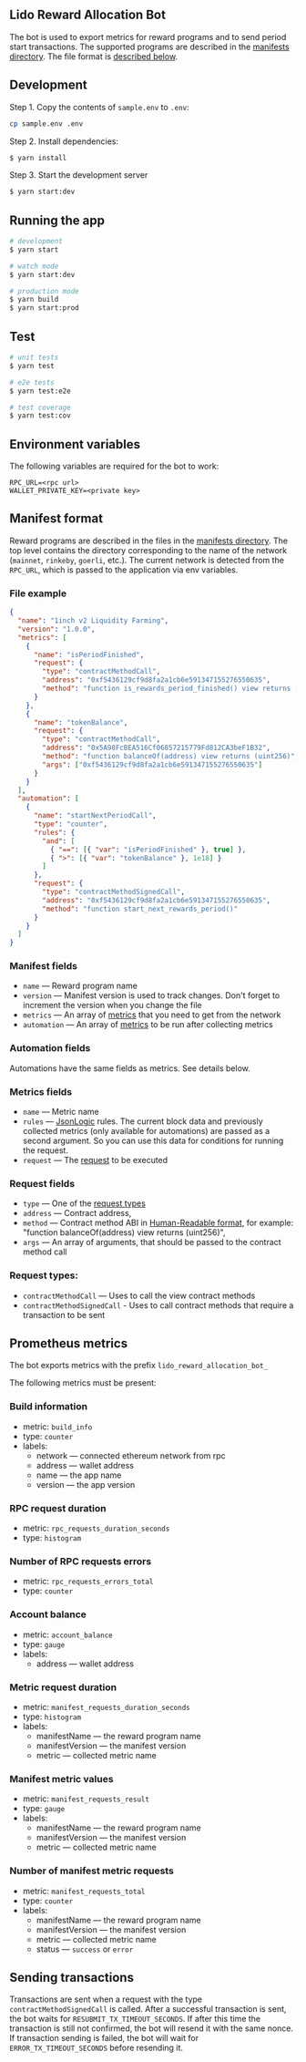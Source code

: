 ## Lido Reward Allocation Bot

The bot is used to export metrics for reward programs and to send period start transactions. The supported programs are described in the [manifests directory](/manifests/). The file format is [described below](#manifest-format).

## Development

Step 1. Copy the contents of `sample.env` to `.env`:

```bash
cp sample.env .env
```

Step 2. Install dependencies:

```bash
$ yarn install
```

Step 3. Start the development server

```bash
$ yarn start:dev
```

## Running the app

```bash
# development
$ yarn start

# watch mode
$ yarn start:dev

# production mode
$ yarn build
$ yarn start:prod
```

## Test

```bash
# unit tests
$ yarn test

# e2e tests
$ yarn test:e2e

# test coverage
$ yarn test:cov
```

## Environment variables

The following variables are required for the bot to work:

```
RPC_URL=<rpc url>
WALLET_PRIVATE_KEY=<private key>
```

## Manifest format

Reward programs are described in the files in the [manifests directory](/manifests/). The top level contains the directory corresponding to the name of the network (`mainnet`, `rinkeby`, `goerli`, etc.). The current network is detected from the `RPC_URL`, which is passed to the application via env variables.

### File example

```json
{
  "name": "1inch v2 Liquidity Farming",
  "version": "1.0.0",
  "metrics": [
    {
      "name": "isPeriodFinished",
      "request": {
        "type": "contractMethodCall",
        "address": "0xf5436129cf9d8fa2a1cb6e591347155276550635",
        "method": "function is_rewards_period_finished() view returns (bool)"
      }
    },
    {
      "name": "tokenBalance",
      "request": {
        "type": "contractMethodCall",
        "address": "0x5A98FcBEA516Cf06857215779Fd812CA3beF1B32",
        "method": "function balanceOf(address) view returns (uint256)",
        "args": ["0xf5436129cf9d8fa2a1cb6e591347155276550635"]
      }
    }
  ],
  "automation": [
    {
      "name": "startNextPeriodCall",
      "type": "counter",
      "rules": {
        "and": [
          { "==": [{ "var": "isPeriodFinished" }, true] },
          { ">": [{ "var": "tokenBalance" }, 1e18] }
        ]
      },
      "request": {
        "type": "contractMethodSignedCall",
        "address": "0xf5436129cf9d8fa2a1cb6e591347155276550635",
        "method": "function start_next_rewards_period()"
      }
    }
  ]
}
```

### Manifest fields

- `name` — Reward program name
- `version` — Manifest version is used to track changes. Don't forget to increment the version when you change the file
- `metrics` — An array of [metrics](#metrics-fields) that you need to get from the network
- `automation` — An array of [metrics](#metrics-fields) to be run after collecting metrics

### Automation fields

Automations have the same fields as metrics. See details below.

### Metrics fields

- `name` — Metric name
- `rules` — [JsonLogic](https://github.com/jwadhams/json-logic-js/) rules. The current block data and previously collected metrics (only available for automations) are passed as a second argument. So you can use this data for conditions for running the request.
- `request` — The [request](#request-fields) to be executed

### Request fields

- `type` — One of the [request types](#request-types)
- `address` — Contract address,
- `method` — Contract method ABI in [Human-Readable format](https://docs.ethers.io/v5/api/utils/abi/formats/#abi-formats--human-readable-abi), for example: "function balanceOf(address) view returns (uint256)",
- `args` — An array of arguments, that should be passed to the contract method call

### Request types:

- `contractMethodCall` — Uses to call the view contract methods
- `contractMethodSignedCall` - Uses to call contract methods that require a transaction to be sent

## Prometheus metrics

The bot exports metrics with the prefix `lido_reward_allocation_bot_`

The following metrics must be present:

### Build information

- metric: `build_info`
- type: `counter`
- labels:
  - network — connected ethereum network from rpc
  - address — wallet address
  - name — the app name
  - version — the app version

### RPC request duration

- metric: `rpc_requests_duration_seconds`
- type: `histogram`

### Number of RPC requests errors

- metric: `rpc_requests_errors_total`
- type: `counter`

### Account balance

- metric: `account_balance`
- type: `gauge`
- labels:
  - address — wallet address

### Metric request duration

- metric: `manifest_requests_duration_seconds`
- type: `histogram`
- labels:
  - manifestName — the reward program name
  - manifestVersion — the manifest version
  - metric — collected metric name

### Manifest metric values

- metric: `manifest_requests_result`
- type: `gauge`
- labels:
  - manifestName — the reward program name
  - manifestVersion — the manifest version
  - metric — collected metric name

### Number of manifest metric requests

- metric: `manifest_requests_total`
- type: `counter`
- labels:
  - manifestName — the reward program name
  - manifestVersion — the manifest version
  - metric — collected metric name
  - status — `success` or `error`

## Sending transactions

Transactions are sent when a request with the type `contractMethodSignedCall` is called. After a successful transaction is sent, the bot waits for `RESUBMIT_TX_TIMEOUT_SECONDS`. If after this time the transaction is still not confirmed, the bot will resend it with the same nonce. If transaction sending is failed, the bot will wait for `ERROR_TX_TIMEOUT_SECONDS` before resending it.
